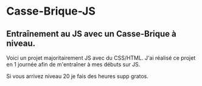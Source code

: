 # Casse-Brique-JS

## Entraînement au JS avec un Casse-Brique à niveau.

Voici un projet majoritairement JS avec du CSS/HTML.
J'ai réalisé ce projet en 1 journée afin de m'entraîner à mes débuts sur JS.

Si vous arrivez niveau 20 je fais des heures supp gratos.

